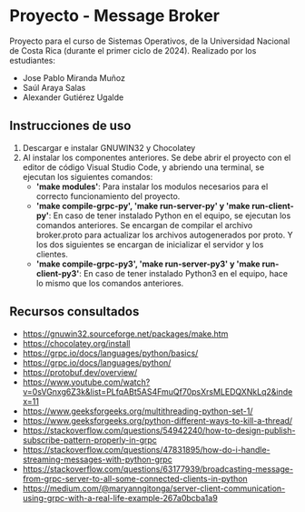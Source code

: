 # Proyecto - Message Broker
  Proyecto para el curso de Sistemas Operativos, de la Universidad Nacional de Costa Rica (durante el primer ciclo de 2024). Realizado por los estudiantes:
  - Jose Pablo Miranda Muñoz
  - Saúl Araya Salas
  - Alexander Gutiérez Ugalde
## Instrucciones de uso
  1. Descargar e instalar GNUWIN32 y Chocolatey
  2. Al instalar los componentes anteriores. Se debe abrir el proyecto con el editor de código Visual Studio Code, y abriendo una terminal, se ejecutan los siguientes comandos:
      - **'make modules'**: Para instalar los modulos necesarios para el correcto funcionamiento del proyecto.
      - **'make compile-grpc-py', 'make run-server-py' y 'make run-client-py'**: En caso de tener instalado Python en el equipo, se ejecutan los comandos anteriores. Se encargan de compilar el archivo broker.proto para actualizar los archivos autogenerados por proto. Y los dos siguientes se encargan de inicializar el servidor y los clientes.
      - **'make compile-grpc-py3', 'make run-server-py3' y 'make run-client-py3'**: En caso de tener instalado Python3 en el equipo, hace lo mismo que los comandos anteriores.
## Recursos consultados
  + https://gnuwin32.sourceforge.net/packages/make.htm
  + https://chocolatey.org/install
  + https://grpc.io/docs/languages/python/basics/
  + https://grpc.io/docs/languages/python/
  + https://protobuf.dev/overview/
  + https://www.youtube.com/watch?v=0sVGnxg6Z3k&list=PLfqABt5AS4FmuQf70psXrsMLEDQXNkLq2&index=11
  + https://www.geeksforgeeks.org/multithreading-python-set-1/
  + https://www.geeksforgeeks.org/python-different-ways-to-kill-a-thread/
  + https://stackoverflow.com/questions/54942240/how-to-design-publish-subscribe-pattern-properly-in-grpc
  + https://stackoverflow.com/questions/47831895/how-do-i-handle-streaming-messages-with-python-grpc
  + https://stackoverflow.com/questions/63177939/broadcasting-message-from-grpc-server-to-all-some-connected-clients-in-python
  + https://medium.com/@maryanngitonga/server-client-communication-using-grpc-with-a-real-life-example-267a0bcba1a9
